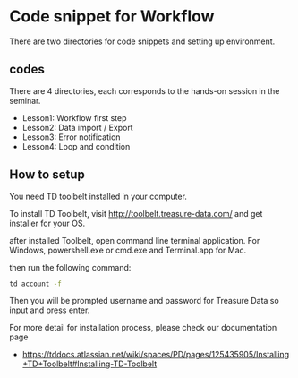 # Code snippet for Workflow

There are two directories for code snippets and setting up environment.

## codes

There are 4 directories, each corresponds to the hands-on session
in the seminar.

- Lesson1: Workflow first step
- Lesson2: Data import / Export
- Lesson3: Error notification
- Lesson4: Loop and condition 

## How to setup

You need TD toolbelt installed in your computer. 

To install TD Toolbelt, visit http://toolbelt.treasure-data.com/ and get installer for your OS.

after installed Toolbelt, open command line terminal application. For Windows, powershell.exe or cmd.exe and Terminal.app for Mac.

then run the following command:
```sh
td account -f
```

Then you will be prompted username and password for Treasure Data so input and press enter.

For more detail for installation process, please check our documentation page

- https://tddocs.atlassian.net/wiki/spaces/PD/pages/125435905/Installing+TD+Toolbelt#Installing-TD-Toolbelt